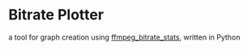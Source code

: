 # Bitrate Plotter
a tool for graph creation using [ffmpeg_bitrate_stats](https://github.com/slhck/ffmpeg-bitrate-stats), written in Python
